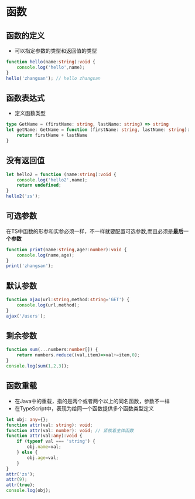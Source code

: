 # 函数
## 函数的定义
- 可以指定参数的类型和返回值的类型
```typescript
function hello(name:string):void {
    console.log('hello',name);
}
hello('zhangsan'); // hello zhangsan
```
## 函数表达式

- 定义函数类型
```typescript
type GetName = (firstName: string, lastName: string) => string
let getName: GetName = function (firstName: string, lastName: string): string {
    return firstName + lastName
}
```
## 没有返回值
```typescript
let hello2 = function (name:string):void {
    console.log('hello2',name);
    return undefined;
}
hello2('zs');
```
## 可选参数
在TS中函数的形参和实参必须一样，不一样就要配置可选参数,而且必须是**最后一个参数**
```typescript
function print(name:string,age?:number):void {
    console.log(name,age);
}
print('zhangsan');
```
## 默认参数
```typescript
function ajax(url:string,method:string='GET') {
    console.log(url,method);
}
ajax('/users');
```
## 剩余参数
```typescript
function sum(...numbers:number[]) {
    return numbers.reduce((val,item)=>val+=item,0);
}
console.log(sum(1,2,3));
```
## 函数重载

- 在Java中的重载，指的是两个或者两个以上的同名函数，参数不一样
- 在TypeScript中，表现为给同一个函数提供多个函数类型定义
```typescript
let obj: any={};
function attr(val: string): void;
function attr(val: number): void; // 紧挨着主体函数
function attr(val:any):void {	
    if (typeof val === 'string') {
        obj.name=val;
    } else {
        obj.age=val;
    }
}
attr('zs');
attr(9);
attr(true);
console.log(obj);
```
